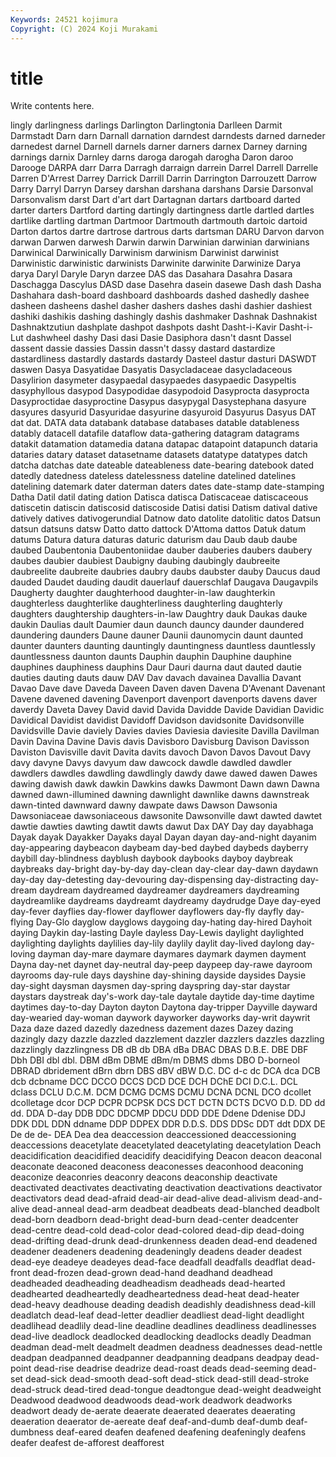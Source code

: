 ```yaml
---
Keywords: 24521 kojimura
Copyright: (C) 2024 Koji Murakami
---
```


# title

Write contents here.



lingly darlingness darlings
Darlington Darlingtonia Darlleen Darmit Darmstadt Darn darn Darnall darnation darndest
darndests darned darneder darnedest darnel Darnell darnels darner darners darnex
Darney darning darnings darnix Darnley darns daroga darogah darogha Daron
daroo Darooge DARPA darr Darra Darragh darraign darrein Darrel Darrell
Darrelle Darren D'Arrest Darrey Darrick Darrill Darrin Darrington Darrouzett Darrow
Darry Darryl Darryn Darsey darshan darshana darshans Darsie Darsonval Darsonvalism
darst Dart d'art dart Dartagnan dartars dartboard darted darter darters
Dartford darting dartingly dartingness dartle dartled dartles dartlike dartling dartman
Dartmoor Dartmouth dartmouth dartoic dartoid Darton dartos dartre dartrose dartrous
darts dartsman DARU Darvon darvon darwan Darwen darwesh Darwin darwin
Darwinian darwinian darwinians Darwinical Darwinically Darwinism darwinism Darwinist darwinist Darwinistic
darwinistic darwinists Darwinite darwinite Darwinize Darya darya Daryl Daryle Daryn
darzee DAS das Dasahara Dasahra Dasara Daschagga Dascylus DASD dase
Dasehra dasein dasewe Dash dash Dasha Dashahara dash-board dashboard dashboards
dashed dashedly dashee dasheen dasheens dashel dasher dashers dashes dashi
dashier dashiest dashiki dashikis dashing dashingly dashis dashmaker Dashnak Dashnakist
Dashnaktzutiun dashplate dashpot dashpots dasht Dasht-i-Kavir Dasht-i-Lut dashwheel dashy Dasi
dasi Dasie Dasiphora dasn't dasnt Dassel dassent dassie dassies Dassin
dassn't dassy dastard dastardize dastardliness dastardly dastards dastardy Dasteel dastur
dasturi DASWDT daswen Dasya Dasyatidae Dasyatis Dasycladaceae dasycladaceous Dasylirion dasymeter
dasypaedal dasypaedes dasypaedic Dasypeltis dasyphyllous dasypod Dasypodidae dasypodoid Dasyprocta dasyprocta
Dasyproctidae dasyproctine Dasypus dasypygal Dasystephana dasyure dasyures dasyurid Dasyuridae dasyurine
dasyuroid Dasyurus Dasyus DAT dat dat. DATA data databank database
databases datable datableness datably datacell datafile dataflow data-gathering datagram datagrams
datakit datamation datamedia datana datapac datapoint datapunch dataria dataries datary
dataset datasetname datasets datatype datatypes datch datcha datchas date dateable
dateableness date-bearing datebook dated datedly datedness dateless datelessness dateline datelined
datelines datelining datemark dater daterman daters dates date-stamp date-stamping Datha
Datil datil dating dation Datisca datisca Datiscaceae datiscaceous datiscetin datiscin
datiscosid datiscoside Datisi datisi Datism datival dative datively datives dativogerundial
Datnow dato datolite datolitic datos Datsun datsun datsuns datsw Datto
datto dattock D'Attoma dattos Datuk datum datums Datura datura daturas
daturic daturism dau Daub daub daube daubed Daubentonia Daubentoniidae dauber
dauberies daubers daubery daubes daubier daubiest Daubigny daubing daubingly daubreeite
daubreelite daubreite daubries daubry daubs daubster dauby Daucus daud dauded
Daudet dauding daudit dauerlauf dauerschlaf Daugava Daugavpils Daugherty daughter daughterhood
daughter-in-law daughterkin daughterless daughterlike daughterliness daughterling daughterly daughters daughtership daughters-in-law
Daughtry dauk Daukas dauke daukin Daulias dault Daumier daun daunch
dauncy daunder daundered daundering daunders Daune dauner Daunii daunomycin daunt
daunted daunter daunters daunting dauntingly dauntingness dauntless dauntlessly dauntlessness daunton
daunts Dauphin dauphin Dauphine dauphine dauphines dauphiness dauphins Daur Dauri
daurna daut dauted dautie dauties dauting dauts dauw DAV Dav
davach davainea Davallia Davant Davao Dave dave Daveda Daveen Daven
daven Davena D'Avenant Davenant Davene davened davening Davenport davenport davenports
davens daver daverdy Daveta Davey David david Davida Davidde Davide
Davidian Davidic Davidical Davidist davidist Davidoff Davidson davidsonite Davidsonville Davidsville
Davie daviely Davies davies Daviesia daviesite Davilla Davilman Davin Davina
Davine Davis davis Davisboro Davisburg Davison Davisson Daviston Davisville davit
Davita davits davoch Davon Davos Davout Davy davy davyne Davys
davyum daw dawcock dawdle dawdled dawdler dawdlers dawdles dawdling dawdlingly
dawdy dawe dawed dawen Dawes dawing dawish dawk dawkin Dawkins
dawks Dawmont Dawn dawn Dawna dawned dawn-illumined dawning dawnlight dawnlike
dawns dawnstreak dawn-tinted dawnward dawny dawpate daws Dawson Dawsonia Dawsoniaceae
dawsoniaceous dawsonite Dawsonville dawt dawted dawtet dawtie dawties dawting dawtit
dawts dawut Dax DAY Day day dayabhaga Dayak dayak Dayakker
Dayaks dayal Dayan dayan day-and-night dayanim day-appearing daybeacon daybeam day-bed
daybed daybeds dayberry daybill day-blindness dayblush daybook daybooks dayboy daybreak
daybreaks day-bright day-by-day day-clean day-clear day-dawn daydawn day-day day-detesting day-devouring
day-dispensing day-distracting day-dream daydream daydreamed daydreamer daydreamers daydreaming daydreamlike daydreams
daydreamt daydreamy daydrudge Daye day-eyed day-fever dayflies day-flower dayflower dayflowers
day-fly dayfly day-flying Day-Glo dayglow dayglows daygoing day-hating day-hired Dayhoit
daying Daykin day-lasting Dayle dayless Day-Lewis daylight daylighted daylighting daylights
daylilies day-lily daylily daylit day-lived daylong day-loving dayman day-mare daymare
daymares daymark daymen dayment Dayna day-net daynet day-neutral day-peep daypeep
day-rawe dayroom dayrooms day-rule days dayshine day-shining dayside daysides Daysie
day-sight daysman daysmen day-spring dayspring day-star daystar daystars daystreak day's-work
day-tale daytale daytide day-time daytime daytimes day-to-day Dayton dayton Daytona
day-tripper Dayville dayward day-wearied day-woman daywork dayworker dayworks day-writ daywrit
Daza daze dazed dazedly dazedness dazement dazes Dazey dazing dazingly
dazy dazzle dazzled dazzlement dazzler dazzlers dazzles dazzling dazzlingly dazzlingness
DB dB db DBA dBa DBAC DBAS D.B.E. DBE DBF
Dbh DBI dbl dbl. DBM dBm DBME dBm/m DBMS dbms
DBO D-borneol DBRAD dbridement dBrn dbrn DBS dBV dBW D.C.
DC d-c dc DCA dca DCB dcb dcbname DCC DCCO
DCCS DCD DCE DCH DChE DCI D.C.L. DCL dclass DCLU
D.C.M. DCM DCMG DCMS DCMU DCNA DCNL DCO dcollet dcolletage
dcor DCP DCPR DCPSK DCS DCT DCTN DCTS DCVO D.D.
DD dd dd. DDA D-day DDB DDC DDCMP DDCU DDD
DDE Ddene Ddenise DDJ DDK DDL DDN ddname DDP DDPEX
DDR D.D.S. DDS DDSc DDT ddt DDX DE De de
de- DEA Dea dea deaccession deaccessioned deaccessioning deaccessions deacetylate deacetylated
deacetylating deacetylation Deach deacidification deacidified deacidify deacidifying Deacon deacon deaconal
deaconate deaconed deaconess deaconesses deaconhood deaconing deaconize deaconries deaconry deacons
deaconship deactivate deactivated deactivates deactivating deactivation deactivations deactivator deactivators dead
dead-afraid dead-air dead-alive dead-alivism dead-and-alive dead-anneal dead-arm deadbeat deadbeats dead-blanched
deadbolt dead-born deadborn dead-bright dead-burn dead-center deadcenter dead-centre dead-cold dead-color
dead-colored dead-dip dead-doing dead-drifting dead-drunk dead-drunkenness deaden dead-end deadened deadener
deadeners deadening deadeningly deadens deader deadest dead-eye deadeye deadeyes dead-face
deadfall deadfalls deadflat dead-front dead-frozen dead-grown dead-hand deadhand deadhead deadheaded
deadheading deadheadism deadheads dead-hearted deadhearted deadheartedly deadheartedness dead-heat dead-heater dead-heavy
deadhouse deading deadish deadishly deadishness dead-kill deadlatch dead-leaf dead-letter deadlier
deadliest dead-light deadlight deadlihead deadlily dead-line deadline deadlines deadliness deadlinesses
dead-live deadlock deadlocked deadlocking deadlocks deadly Deadman deadman dead-melt deadmelt
deadmen deadness deadnesses dead-nettle deadpan deadpanned deadpanner deadpanning deadpans deadpay
dead-point dead-rise deadrise deadrize dead-roast deads dead-seeming dead-set dead-sick dead-smooth
dead-soft dead-stick dead-still dead-stroke dead-struck dead-tired dead-tongue deadtongue dead-weight deadweight
Deadwood deadwood deadwoods dead-work deadwork deadworks deadwort deady de-aerate deaerate
deaerated deaerates deaerating deaeration deaerator de-aereate deaf deaf-and-dumb deaf-dumb deaf-dumbness
deaf-eared deafen deafened deafening deafeningly deafens deafer deafest de-afforest deafforest
